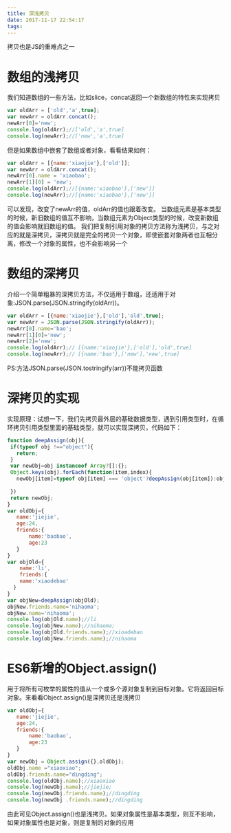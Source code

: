 ```yaml
---
title: 深浅拷贝
date: 2017-11-17 22:54:17
tags:
---
```

拷贝也是JS的重难点之一
<!--more-->
# 数组的浅拷贝
我们知道数组的一些方法，比如slice，concat返回一个新数组的特性来实现拷贝

```javascript
var oldArr = ['old','a',true];
var newArr = oldArr.concat();
newArr[0]='new';
console.log(oldArr);//['old','a',true]
console.log(newArr);//['new','a',true]
```
但是如果数组中嵌套了数组或者对象，看看结果如何：
```javascript
var oldArr = [{name:'xiaojie'},['old']];
var newArr = oldArr.concat();
newArr[0].name = 'xiaobao';
newArr[1][0] = 'new';
console.log(oldArr);//[{name:'xiaobao'},['new']]
console.log(newArr);//[{name:'xiaobao'},['new']]

```
可以发现，改变了newArr的值，oldArr的值也跟着改变。
当数组元素是基本类型的时候，新旧数组的值互不影响，当数组元素为Object类型的时候，改变新数组的值会影响就旧数组的值。
我们把复制引用对象的拷贝方法称为浅拷贝，与之对应的就是深拷贝，深拷贝就是完全的拷贝一个对象，即使嵌套对象两者也互相分离，修改一个对象的属性，也不会影响另一个

# 数组的深拷贝

介绍一个简单粗暴的深拷贝方法，不仅适用于数组，还适用于对象:JSON.parse(JSON.stringify(oldArr))。
```javascript
var oldArr = [{name:'xiaojie'},['old'],'old',true];
var newArr = JSON.parse(JSON.stringify(oldArr));
newArr[0].name='bao';
newArr[1][0]='new';
newArr[2]='new';
console.log(oldArr);// [{name:'xiaojie'},['old'],'old',true]
console.log(newArr);// [{name:'bao'},['new'],'new',true]
```

 PS:方法JSON.parse(JSON.tostringify(arr))不能拷贝函数
 
 # 深拷贝的实现
 实现原理：试想一下，我们先拷贝最外层的基础数据类型，遇到引用类型时，在循环拷贝引用类型里面的基础类型，就可以实现深拷贝，代码如下：
 
 ```javascript
function deepAssign(obj){
  if(typeof obj !=="object"){
    return;
  }
  var newObj=obj instanceof Array?[]:{};
  Object.keys(obj).forEach(function(item,index){
    newObj[item]=typeof obj[item] === 'object'?deepAssign(obj[item]):obj[item];
    
  })
  return newObj;
}
var oldObj={
	name:'jiejie',
	age:24,
	friends:{
		name:'baobao',
		age:23
	}
}
var objOld={
     name:'li',
     friends:{
     name:'xiaodebao'
   }
 }
var objNew=deepAssign(objOld);
objNew.friends.name='nihaoma';
objNew.name='nihaoma';
console.log(objOld.name);//li
console.log(objNew.name);//nihaoma;
console.log(objOld.friends.name);//xioadebao
console.log(objNew.friends.name);//nihaoma
 ```
 
 # ES6新增的Object.assign()
 用于将所有可枚举的属性的值从一个或多个源对象复制到目标对象。它将返回目标对象。来看看Object.assign()是深拷贝还是浅拷贝
 
 ```javascript
var oldObj={
	name:'jiejie',
	age:24,
	friends:{
		name:'baobao',
		age:23
	}
}
var newObj = Object.assign({},oldObj);
oldObj.name ="xiaoxiao";
oldObj.friends.name="dingding";
console.log(oldObj.name);//xiaoxiao
console.log(newObj.name);//jiejie;
console.log(newObj.friends.name);//dingding
console.log(newObj .friends.name);//dingding

 ```
 由此可见Object.assign()也是浅拷贝。如果对象属性是基本类型，则互不影响，如果对象属性也是对象，则是复制的对象的应用